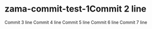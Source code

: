 # zama-commit-test-1Commit 2 line
Commit 3 line
Commit 4 line
Commit 5 line
Commit 6 line
Commit 7 line

